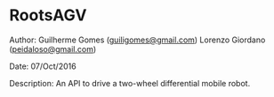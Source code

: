 # RootsAGV

Author:	Guilherme Gomes (guiligomes@gmail.com)
        Lorenzo Giordano (peidaloso@gmail.com)

Date:	07/Oct/2016

Description:
  An API to drive a two-wheel differential mobile robot.
